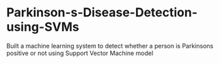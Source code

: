 # Parkinson-s-Disease-Detection-using-SVMs
Built a machine learning system to detect whether a person is Parkinsons positive or not using Support Vector Machine model
